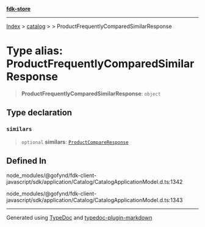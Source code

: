 [**fdk-store**](../../../README.md)
***

[Index](../../../API.md) > [catalog](../../README.md) > [<internal>](../README.md) > ProductFrequentlyComparedSimilarResponse

# Type alias: ProductFrequentlyComparedSimilarResponse

> **ProductFrequentlyComparedSimilarResponse**: `object`

## Type declaration

### `similars`

> `optional` **similars**: [`ProductCompareResponse`](type-alias.ProductCompareResponse.md)

## Defined In

node\_modules/@gofynd/fdk-client-javascript/sdk/application/Catalog/CatalogApplicationModel.d.ts:1342

node\_modules/@gofynd/fdk-client-javascript/sdk/application/Catalog/CatalogApplicationModel.d.ts:1343

***
Generated using [TypeDoc](https://typedoc.org/) and [typedoc-plugin-markdown](https://www.npmjs.com/package/typedoc-plugin-markdown)

